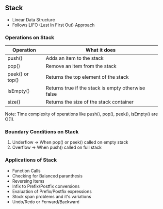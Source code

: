 ## Stack

-   Linear Data Structure
-   Follows LIFO (Last In First Out) Approach

### Operations on Stack

| Operation       | What it does                                       |
| --------------- | -------------------------------------------------- |
| push()          | Adds an item to the stack                          |
| pop()           | Remove an item from the stack                      |
| peek() or top() | Returns the top element of the stack               |
| IsEmpty()       | Returns true if the stack is empty otherwise false |
| size()          | Returns the size of the stack container            |

Note: Time complexity of operations like push(), pop(), peek(), isEmpty() are O(1).

### Boundary Conditions on Stack

1. Underflow -> When pop() or peek() called on empty stack
2. Overflow -> When push() called on full stack

### Applications of Stack

-   Function Calls
-   Checking for Balanced paranthesis
-   Reversing Items
-   Infix to Prefix/Postfix conversions
-   Evaluation of Prefix/Postfix expressions
-   Stock span problems and it's variations
-   Undo/Redo or Forward/Backward
